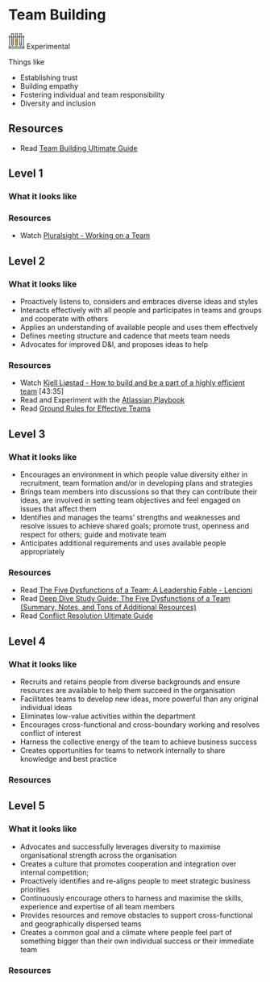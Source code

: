 # Team Building
![Experimental](../Images/test-lab-tubes.png)  Experimental

Things like
- Establishing trust
- Building empathy
- Fostering individual and team responsibility
- Diversity and inclusion

## Resources
- Read [Team Building Ultimate Guide](https://www.makingbusinessmatter.co.uk/team-building-skills-ultimate-guide/)

## Level 1

### What it looks like

### Resources
- Watch [Pluralsight - Working on a Team](https://app.pluralsight.com/library/courses/working-on-a-team/table-of-contents)


## Level 2

### What it looks like
- Proactively listens to, considers and embraces diverse ideas and styles
- Interacts effectively with all people and participates in teams and groups and cooperate with others
- Applies an understanding of available people and uses them effectively
- Defines meeting structure and cadence that meets team needs
- Advocates for improved D&I, and proposes ideas to help

### Resources
- Watch [Kjell Ljøstad - How to build and be a part of a highly efficient team](https://vimeo.com/131748093)  [43:35]
- Read and Experiment with the [Atlassian Playbook](https://www.atlassian.com/team-playbook)
- Read [Ground Rules for Effective Teams](http://www.mountainrootsfoodproject.org/Document_Archive_files/Ground_Rules_for_Effective_Teams_Fourth_Edition-1.pdf)


## Level 3

### What it looks like
- Encourages an environment in which people value diversity either in recruitment, team formation and/or in developing plans and strategies
- Brings team members into discussions so that they can contribute their ideas, are involved in setting team objectives and feel engaged on issues that affect them
- Identifies and manages the teams’ strengths and weaknesses and resolve issues to achieve shared goals; promote trust, openness and respect for others; guide and motivate team
- Anticipates additional requirements and uses available people appropriately

### Resources
- Read [The Five Dysfunctions of a Team: A Leadership Fable - Lencioni](https://www.amazon.com/Five-Dysfunctions-Team-Leadership-Fable/dp/0787960756)
- Read [Deep Dive Study Guide: The Five Dysfunctions of a Team (Summary, Notes, and Tons of Additional Resources)](https://usmanconsulting.com/deep-dive-study-guide-the-five-dysfunctions-of-a-team-summary-notes-and-tons-of-additional-resources/)
- Read [Conflict Resolution Ultimate Guide](https://www.makingbusinessmatter.co.uk/conflict-resolution-skills-ultimate/)


## Level 4

### What it looks like
- Recruits and retains people from diverse backgrounds and ensure resources are available to help them succeed in the organisation
- Facilitates teams to develop new ideas, more powerful than any original individual ideas 
- Eliminates low-value activities within the department
- Encourages cross-functional and cross-boundary working and resolves conflict of interest
- Harness the collective energy of the team to achieve business success
- Creates opportunities for teams to network internally to share knowledge and best practice

### Resources

## Level 5

### What it looks like
- Advocates and successfully leverages diversity to maximise organisational strength across the organisation
- Creates a culture that promotes cooperation and integration over internal competition; 
- Proactively identifies and re-aligns people to meet strategic business priorities
- Continuously encourage others to harness and maximise the skills, experience and expertise of all team members
- Provides resources and remove obstacles to support cross-functional and geographically dispersed teams
- Creates a common goal and a climate where people feel part of something bigger than their own individual success or their immediate team

### Resources


